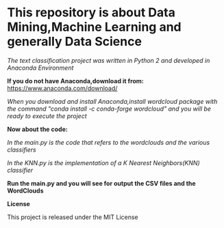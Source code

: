 # This repository is about Data Mining,Machine Learning and generally Data Science

*The text classification project was written in Python 2 and developed in Anaconda Environment*

**If you do not have Anaconda,download it from:** https://www.anaconda.com/download/

*When you download and install Anaconda,install wordcloud package with the command 
"conda install -c conda-forge wordcloud" and you will be ready to execute the project*

**Now about the code:**

  *In the main.py is the code that refers to the wordclouds and the various classifiers*
  
  *In the KNN.py is the implementation of a K Nearest Neighbors(KNN) classifier*

**Run the main.py and you will see for output the CSV files and the WordClouds**

<strong> License </strong> 

This project is released under the MIT License
